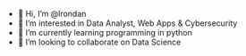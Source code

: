 - 👋 Hi, I’m @lrondan
- 👀 I’m interested in Data Analyst, Web Apps & Cybersecurity
- 🌱 I’m currently learning programming in python
- 💞️ I’m looking to collaborate on Data Science

<!---
lrondan/lrondan is a ✨ special ✨ repository because its `README.md` (this file) appears on your GitHub profile.
You can click the Preview link to take a look at your changes.
--->
